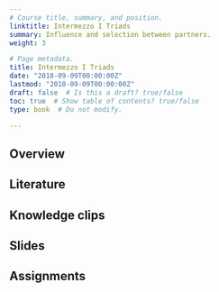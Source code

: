 ```yaml
---
# Course title, summary, and position.
linktitle: Intermezzo I Triads
summary: Influence and selection between partners.
weight: 3

# Page metadata.
title: Intermezzo I Triads
date: "2018-09-09T00:00:00Z"
lastmod: "2018-09-09T00:00:00Z"
draft: false  # Is this a draft? true/false
toc: true  # Show table of contents? true/false
type: book  # Do not modify.

---
```

## Overview

<!---
https://eehh-stanford.github.io/SNA-workshop/new-triad-census.png

https://www.classes.cs.uchicago.edu/archive/2012/fall/12100-1/assignments/pa3/images/triad-types.png

--->

## Literature

## Knowledge clips

## Slides

## Assignments

<!---

# ## Flexibility

# This feature can be used for publishing content such as:
# 
# * **Online courses**
# * **Project or software documentation**
# * **Tutorials**
# 
# The `courses` folder may be renamed. For example, we can rename it to `docs` for software/project documentation or `tutorials` for creating an online course.
# 
# ## Delete tutorials
# 
# **To remove these pages, delete the `courses` folder and see below to delete the associated menu link.**
# 
# ## Update site menu
# 
# After renaming or deleting the `courses` folder, you may wish to update any `[[main]]` menu links to it by editing your menu configuration at `config/_default/menus.toml`.
# 
# For example, if you delete this folder, you can remove the following from your menu configuration:
# 
# ```toml
# [[main]]
#   name = "Courses"
#   url = "courses/"
#   weight = 50
# ```
# 
# Or, if you are creating a software documentation site, you can rename the `courses` folder to `docs` and update the associated *Courses* menu configuration to:
# 
# ```toml
# [[main]]
#   name = "Docs"
#   url = "docs/"
#   weight = 50
# ```
# 
# ## Update the docs menu
# 
# If you use the *docs* layout, note that the name of the menu in the front matter should be in the form `[menu.X]` where `X` is the folder name. Hence, if you rename the `courses/example/` folder, you should also rename the menu definitions in the front matter of files within `courses/example/` from `[menu.example]` to `[menu.<NewFolderName>]`.

--->
